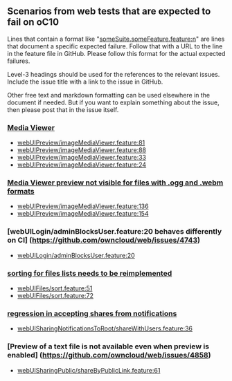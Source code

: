 ## Scenarios from web tests that are expected to fail on oC10

Lines that contain a format like "[someSuite.someFeature.feature:n](https://github.com/owncloud/web/path/to/feature)"
are lines that document a specific expected failure. Follow that with a URL to the line in the feature file in GitHub.
Please follow this format for the actual expected failures.

Level-3 headings should be used for the references to the relevant issues. Include the issue title with a link to the issue in GitHub.

Other free text and markdown formatting can be used elsewhere in the document if needed. But if you want to explain something about the issue, then please post that in the issue itself.

### [Media Viewer](https://github.com/owncloud/ocis/issues/1106)
-   [webUIPreview/imageMediaViewer.feature:81](https://github.com/owncloud/web/blob/master/tests/acceptance/features/webUIPreview/imageMediaViewer.feature#L81)
-   [webUIPreview/imageMediaViewer.feature:88](https://github.com/owncloud/web/blob/master/tests/acceptance/features/webUIPreview/imageMediaViewer.feature#L88)
-   [webUIPreview/imageMediaViewer.feature:33](https://github.com/owncloud/web/blob/master/tests/acceptance/features/webUIPreview/imageMediaViewer.feature#L33)
-   [webUIPreview/imageMediaViewer.feature:24](https://github.com/owncloud/web/blob/master/tests/acceptance/features/webUIPreview/imageMediaViewer.feature#L24)

### [Media Viewer preview not visible for files with .ogg and .webm formats](https://github.com/owncloud/web/issues/4667)
-   [webUIPreview/imageMediaViewer.feature:136](https://github.com/owncloud/web/blob/master/tests/acceptance/features/webUIPreview/imageMediaViewer.feature#L136)
-   [webUIPreview/imageMediaViewer.feature:154](https://github.com/owncloud/web/blob/master/tests/acceptance/features/webUIPreview/imageMediaViewer.feature#L154)

### [webUILogin/adminBlocksUser.feature:20 behaves differently on CI] (https://github.com/owncloud/web/issues/4743)
-   [webUILogin/adminBlocksUser.feature:20](https://github.com/owncloud/web/blob/master/tests/acceptance/features/webUILogin/adminBlocksUser.feature#L120)

### [sorting for files lists needs to be reimplemented](https://github.com/owncloud/ocis/issues/1179)
-   [webUIFiles/sort.feature:51](https://github.com/owncloud/web/blob/master/tests/acceptance/features/webUIFiles/sort.feature#L51)
-   [webUIFiles/sort.feature:72](https://github.com/owncloud/web/blob/master/tests/acceptance/features/webUIFiles/sort.feature#L72)

### [regression in accepting shares from notifications](https://github.com/owncloud/web/issues/4839)
-   [webUISharingNotificationsToRoot/shareWithUsers.feature:36](https://github.com/owncloud/web/blob/master/tests/acceptance/features/webUISharingNotificationsToRoot/shareWithUsers.feature#L36)

### [Preview of a text file is not available even when preview is enabled] (https://github.com/owncloud/web/issues/4858)
-   [webUISharingPublic/shareByPublicLink.feature:61](https://github.com/owncloud/web/blob/master/tests/acceptance/features/webUISharingPublic/shareByPublicLink.feature#L61)